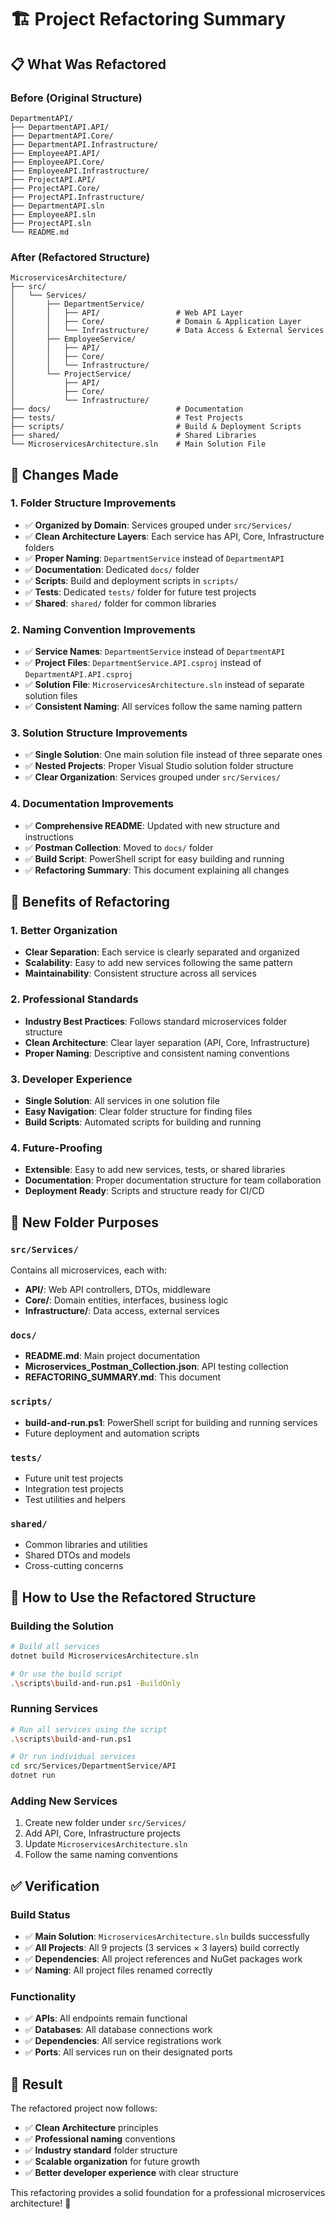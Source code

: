 # 🏗️ Project Refactoring Summary

## 📋 **What Was Refactored**

### **Before (Original Structure)**
```
DepartmentAPI/
├── DepartmentAPI.API/
├── DepartmentAPI.Core/
├── DepartmentAPI.Infrastructure/
├── EmployeeAPI.API/
├── EmployeeAPI.Core/
├── EmployeeAPI.Infrastructure/
├── ProjectAPI.API/
├── ProjectAPI.Core/
├── ProjectAPI.Infrastructure/
├── DepartmentAPI.sln
├── EmployeeAPI.sln
├── ProjectAPI.sln
└── README.md
```

### **After (Refactored Structure)**
```
MicroservicesArchitecture/
├── src/
│   └── Services/
│       ├── DepartmentService/
│       │   ├── API/                 # Web API Layer
│       │   ├── Core/                # Domain & Application Layer
│       │   └── Infrastructure/      # Data Access & External Services
│       ├── EmployeeService/
│       │   ├── API/
│       │   ├── Core/
│       │   └── Infrastructure/
│       └── ProjectService/
│           ├── API/
│           ├── Core/
│           └── Infrastructure/
├── docs/                            # Documentation
├── tests/                           # Test Projects
├── scripts/                         # Build & Deployment Scripts
├── shared/                          # Shared Libraries
└── MicroservicesArchitecture.sln    # Main Solution File
```

## 🔄 **Changes Made**

### **1. Folder Structure Improvements**
- ✅ **Organized by Domain**: Services grouped under `src/Services/`
- ✅ **Clean Architecture Layers**: Each service has API, Core, Infrastructure folders
- ✅ **Proper Naming**: `DepartmentService` instead of `DepartmentAPI`
- ✅ **Documentation**: Dedicated `docs/` folder
- ✅ **Scripts**: Build and deployment scripts in `scripts/`
- ✅ **Tests**: Dedicated `tests/` folder for future test projects
- ✅ **Shared**: `shared/` folder for common libraries

### **2. Naming Convention Improvements**
- ✅ **Service Names**: `DepartmentService` instead of `DepartmentAPI`
- ✅ **Project Files**: `DepartmentService.API.csproj` instead of `DepartmentAPI.API.csproj`
- ✅ **Solution File**: `MicroservicesArchitecture.sln` instead of separate solution files
- ✅ **Consistent Naming**: All services follow the same naming pattern

### **3. Solution Structure Improvements**
- ✅ **Single Solution**: One main solution file instead of three separate ones
- ✅ **Nested Projects**: Proper Visual Studio solution folder structure
- ✅ **Clear Organization**: Services grouped under `src/Services/`

### **4. Documentation Improvements**
- ✅ **Comprehensive README**: Updated with new structure and instructions
- ✅ **Postman Collection**: Moved to `docs/` folder
- ✅ **Build Script**: PowerShell script for easy building and running
- ✅ **Refactoring Summary**: This document explaining all changes

## 🚀 **Benefits of Refactoring**

### **1. Better Organization**
- **Clear Separation**: Each service is clearly separated and organized
- **Scalability**: Easy to add new services following the same pattern
- **Maintainability**: Consistent structure across all services

### **2. Professional Standards**
- **Industry Best Practices**: Follows standard microservices folder structure
- **Clean Architecture**: Clear layer separation (API, Core, Infrastructure)
- **Proper Naming**: Descriptive and consistent naming conventions

### **3. Developer Experience**
- **Single Solution**: All services in one solution file
- **Easy Navigation**: Clear folder structure for finding files
- **Build Scripts**: Automated scripts for building and running

### **4. Future-Proofing**
- **Extensible**: Easy to add new services, tests, or shared libraries
- **Documentation**: Proper documentation structure for team collaboration
- **Deployment Ready**: Scripts and structure ready for CI/CD

## 📁 **New Folder Purposes**

### **`src/Services/`**
Contains all microservices, each with:
- **API/**: Web API controllers, DTOs, middleware
- **Core/**: Domain entities, interfaces, business logic
- **Infrastructure/**: Data access, external services

### **`docs/`**
- **README.md**: Main project documentation
- **Microservices_Postman_Collection.json**: API testing collection
- **REFACTORING_SUMMARY.md**: This document

### **`scripts/`**
- **build-and-run.ps1**: PowerShell script for building and running services
- Future deployment and automation scripts

### **`tests/`**
- Future unit test projects
- Integration test projects
- Test utilities and helpers

### **`shared/`**
- Common libraries and utilities
- Shared DTOs and models
- Cross-cutting concerns

## 🎯 **How to Use the Refactored Structure**

### **Building the Solution**
```bash
# Build all services
dotnet build MicroservicesArchitecture.sln

# Or use the build script
.\scripts\build-and-run.ps1 -BuildOnly
```

### **Running Services**
```bash
# Run all services using the script
.\scripts\build-and-run.ps1

# Or run individual services
cd src/Services/DepartmentService/API
dotnet run
```

### **Adding New Services**
1. Create new folder under `src/Services/`
2. Add API, Core, Infrastructure projects
3. Update `MicroservicesArchitecture.sln`
4. Follow the same naming conventions

## ✅ **Verification**

### **Build Status**
- ✅ **Main Solution**: `MicroservicesArchitecture.sln` builds successfully
- ✅ **All Projects**: All 9 projects (3 services × 3 layers) build correctly
- ✅ **Dependencies**: All project references and NuGet packages work
- ✅ **Naming**: All project files renamed correctly

### **Functionality**
- ✅ **APIs**: All endpoints remain functional
- ✅ **Databases**: All database connections work
- ✅ **Dependencies**: All service registrations work
- ✅ **Ports**: All services run on their designated ports

## 🎉 **Result**

The refactored project now follows:
- ✅ **Clean Architecture** principles
- ✅ **Professional naming** conventions
- ✅ **Industry standard** folder structure
- ✅ **Scalable organization** for future growth
- ✅ **Better developer experience** with clear structure

This refactoring provides a solid foundation for a professional microservices architecture! 🚀 
